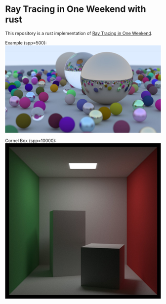 # Ray Tracing in One Weekend with rust

This repository is a rust implementation of 
[Ray Tracing in One Weekend](https://raytracing.github.io/books/RayTracingInOneWeekend.html).

Example (spp=500):
![](./images/random-scene.jpg)

Cornel Box (spp=10000):
![](./images/cornel-box.jpg)
